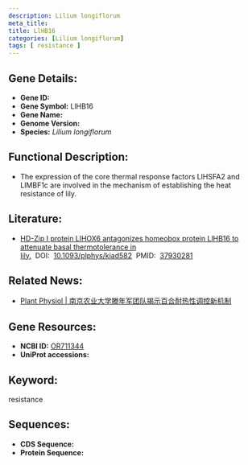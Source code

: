 ```yaml
---
description: Lilium longiflorum
meta_title:
title: LlHB16
categories: [Lilium longiflorum]
tags: [ resistance ]
---
```


## Gene Details:
- **Gene ID:**	[]()
- **Gene Symbol:** LlHB16
- **Gene Name:** 
- **Genome Version:** []()
- **Species:** *Lilium longiflorum*

## Functional Description:
   - The expression of the core thermal response factors LlHSFA2 and LlMBF1c are involved in the mechanism of establishing the heat resistance of lily.

## Literature:
   - [HD-Zip I protein LlHOX6 antagonizes homeobox protein LlHB16 to attenuate basal thermotolerance in lily.]( https://academic.oup.com/plphys/advance-article/doi/10.1093/plphys/kiad582/7334582?login=true)&nbsp;&nbsp;DOI:&nbsp;&nbsp;[10.1093/plphys/kiad582](https://academic.oup.com/plphys/advance-article/doi/10.1093/plphys/kiad582/7334582?login=true)&nbsp;&nbsp;PMID:&nbsp;&nbsp;[37930281](https://pubmed.ncbi.nlm.nih.gov/37930281/)

## Related News:
   - [Plant Physiol | 南京农业大学滕年军团队揭示百合耐热性调控新机制](https://mp.weixin.qq.com/s?__biz=Mzg3MDEwNDEyMg==&mid=2247558640&idx=5&sn=beab264bd3fe9224b21c4297dfd0c4fe&chksm=a75548e628c9045d51b800c1c5aaeeedd7dbf3c1dc97c798ce2dd2b016c706f3b129d5a16214&scene=27#wechat_redirect)

## Gene Resources:
- **NCBI ID:** [OR711344](https://www.ncbi.nlm.nih.gov/gene/?term=OR711344)
- **UniProt accessions:** [](https://www.uniprot.org/uniprotkb//entry)

## Keyword:
resistance

## Sequences:
- **CDS Sequence:**
- **Protein Sequence:**
